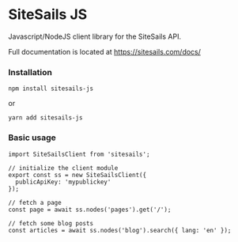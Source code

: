 # SiteSails JS
Javascript/NodeJS client library for the SiteSails API.

Full documentation is located at https://sitesails.com/docs/

### Installation

```
npm install sitesails-js
```

or

```
yarn add sitesails-js
```

### Basic usage

```
import SiteSailsClient from 'sitesails';

// initialize the client module
export const ss = new SiteSailsClient({
  publicApiKey: 'mypublickey'
});

// fetch a page
const page = await ss.nodes('pages').get('/');

// fetch some blog posts
const articles = await ss.nodes('blog').search({ lang: 'en' });
```

